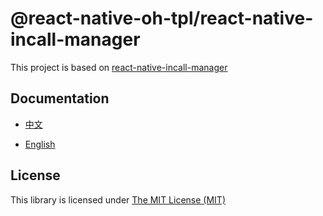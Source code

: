 # @react-native-oh-tpl/react-native-incall-manager

This project is based on [react-native-incall-manager](https://github.com/react-native-webrtc/react-native-incall-manager)

## Documentation

- [中文](https://gitee.com/react-native-oh-library/usage-docs/blob/master/zh-cn/react-native-incall-manager.md)

- [English](https://gitee.com/react-native-oh-library/usage-docs/blob/master/en/react-native-incall-manager.md)

## License

This library is licensed under [The MIT License (MIT)](https://github.com/react-native-webrtc/react-native-incall-manager/blob/master/LICENSE)

